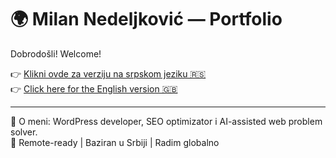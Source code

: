 # 🌍 Milan Nedeljković — Portfolio

Dobrodošli! Welcome!

👉 [Klikni ovde za verziju na srpskom jeziku 🇷🇸](./README_SR.md)  
👉 [Click here for the English version 🇬🇧](./README_EN.md)

---

📌 O meni: WordPress developer, SEO optimizator i AI-assisted web problem solver.  
📍 Remote-ready | Baziran u Srbiji | Radim globalno
